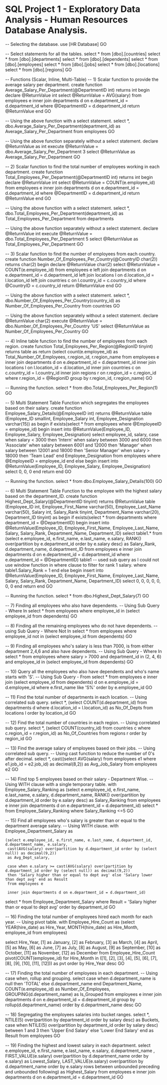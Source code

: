 # SQL Project 1 - Exploratory Data Analysis - Human Resources Database Analysis.

-- Selecting the database.
use [HR Database]
GO

-- Select statements for all the tables.
select * from [dbo].[countries]
select * from [dbo].[departments]
select * from [dbo].[dependents]
select * from [dbo].[employees]
select * from [dbo].[jobs]
select * from [dbo].[locations]
select * from [dbo].[regions]
GO

-- Functions (Scalar, Inline, Multi-Table)
-- 1) Scalar function to provide the average salary per department.
create function Average_Salary_Per_Department(@DepartmentID int)
returns int
begin
	declare @ReturnValue int
	select @ReturnValue = AVG(salary) from employees e
	inner join departments d on e.department_id = d.department_id
	where @DepartmentID = d.department_id
	return @ReturnValue
end
GO

-- Using the above function with a select statement.
select *, dbo.Average_Salary_Per_Department(department_id) as Average_Salary_Per_Department from employees
GO

-- Using the above function separately without a select statement.
declare @ReturnValue as int
execute @ReturnValue = dbo.Average_Salary_Per_Department 3
select @ReturnValue as Average_Salary_Per_Department
GO

-- 2) Scalar function to find the total number of employees working in each department.
create function Total_Employees_Per_Department(@DepartmentID int)
returns int
begin
	declare @ReturnValue int
	select @ReturnValue = COUNT(e.employee_id) from employees e
	inner join departments d on e.department_id = d.department_id
	where @DepartmentID = d.department_id
	return @ReturnValue
end
GO

-- Using the above function with a select statement.
select *, dbo.Total_Employees_Per_Department(department_id) as Total_Employees_Per_Department from departments

-- Using the above function separately without a select statement.
declare @ReturnValue int
execute @ReturnValue = dbo.Total_Employees_Per_Department 5
select @ReturnValue as Total_Employees_Per_Department
GO

-- 3) Scalar function to find the number of employees from each country.
create function Number_Of_Employees_Per_Country(@CountryID char(2))
returns char(2)
begin
	declare @ReturnValue char(2)
		select @ReturnValue = COUNT(e.employee_id) from employees e 
		left join departments d on e.department_id = d.department_id
		left join locations l on d.location_id = l.location_id
		left join countries c on l.country_id = c.country_id
		where @CountryID = c.country_id
		return @ReturnValue
end
GO

-- Using the above function with a select statement.
select *, dbo.Number_Of_Employees_Per_Country(country_id) as Number_Of_Employees_Per_Country from countries
GO

-- Using the above function separately without a select statement.
declare @ReturnValue char(2)
execute @ReturnValue = dbo.Number_Of_Employees_Per_Country 'US'
select @ReturnValue as Number_Of_Employees_Per_Country
GO

-- 4) Inline table function to find the number of employees from each region.
create function Total_Employees_Per_Region(@RegionID tinyint)
returns table as return
	(select count(e.employee_id) as Total_Number_Of_Employees, r.region_id, r.region_name from employees e 
	 inner join departments d on e.department_id = d.department_id inner join locations l
	 on l.location_id = d.location_id inner join countries c on c.country_id = l.country_id inner join regions r on
	 r.region_id = c.region_id
	 where r.region_id = @RegionID
	 group by r.region_id, r.region_name)
GO

-- Running the function.
select * from dbo.Total_Employees_Per_Region(1)
GO

-- 5) Multi Statement Table Function which segregates the employees based on their salary.
create function Employee_Salary_Details(@EmployeeID int)
returns @ReturnValue table
(Employee_ID smallint, Employee_Salary int, Employee_Designation varchar(15))
as
begin
	if exists(select * from employees where @EmployeeID = employee_id)
		begin
			insert into @ReturnValue(Employee_ID, Employee_Salary, Employee_Designation)
			select employee_id, salary, case when salary < 3000 then 'Intern' 
											 when salary between 3000 and 6000 then 'Associate'
											 when salary between 6001 and 12000 then 'Manager'
											 when salary between 12001 and 18000 then 'Senior Manager'
											 when salary > 18000 then 'Team Lead' end Employee_Designation
											 from employees
			where @EmployeeID = employee_id
		end
	else
		begin
			insert into @ReturnValue(Employee_ID, Employee_Salary, Employee_Designation)
			select 0, 0, 0
		end
	return
end
GO

-- Running the function.
select * from dbo.Employee_Salary_Details(100)
GO

-- 6) Multi Statement Table Function to the employee with the highest salary based on the department_ID. 
create function Highest_Dept_Salary(@DepartmentID tinyint)
returns @ReturnValue table
(Employee_ID int, Employee_First_Name varchar(50), Employee_Last_Name varchar(50), Salary int, Salary_Rank tinyint,
 Department_Name varchar(20), Department_ID tinyint)
as
begin
	if exists(select * from departments where department_id = @DepartmentID)
		begin
			insert into @ReturnValue(Employee_ID, Employee_First_Name, Employee_Last_Name, Salary, Salary_Rank, 
									 Department_Name, Department_ID)
			select table1.* from
			(select e.employee_id, e.first_name, e.last_name, e.salary,
			RANK() over(partition by e.department_id order by e.salary desc) as Salary_Rank,
			d.department_name, d.department_ID
			from employees e inner join departments d on e.department_id = d.department_id
			where e.department_id = @DepartmentID) table1 -- used sub query as I could not use window function in where clause to filter for rank 1 salary.
			where table1.Salary_Rank = 1
		end
	else
		begin
			insert into @ReturnValue(Employee_ID, Employee_First_Name, Employee_Last_Name, Salary, Salary_Rank, 
									 Department_Name, Department_ID)
			select 0, 0, 0, 0, 0, 0, 0
		end
	return
end
GO

-- Running the function.
select * from dbo.Highest_Dept_Salary(7)
GO


-- 7) Finding all employees who also have dependents.
-- Using Sub Query - Where In
select * from employees where employee_id in (select employee_id from dependents)
GO

-- 8) Finding all the remaining employees who do not have dependents.
-- using Sub Query - Where Not In
select * from employees where employee_id not in (select employee_id from dependents)
GO

-- 9) Finding all employees who's salary is less than 7000, is from either department 2,4,6 and also have dependents.
-- Using Sub Query - Where In
select * from employees 
where salary > 7000 and department_id in (2, 4, 6) and employee_id in (select employee_id from dependents)
GO

-- 10) Query all the employees who also have dependents and who's name starts with 'S'.
-- Using Sub Query - From
select * from employees e
inner join (select employee_id from dependents) d
on e.employee_id = d.employee_id
where e.first_name like 'S%'
order by e.employee_id
GO

-- 11) Find the total number of departments in each location.
-- Using correlated sub query. 
select *, (select COUNT(d.department_id) from departments d where d.location_id = l.location_id) as No_Of_Depts
from locations l
order by location_id
GO

-- 12) Find the total number of countries in each region.
-- Using correlated sub query.
select *, (select COUNT(country_id) from countries c where c.region_id = r.region_id) as No_Of_Countries
from regions r
order by region_id
GO

-- 13) Find the average salary of employees based on their jobs.
-- Using correlated sub query.
-- Using cast function to reduce the number of 0's after decimal.
select *, cast((select AVG(salary) from employees e1 where e1.job_id = e2.job_id) as decimal(8,2)) as Avg_Job_Salary
from employees e2
GO

-- 14) Find top 5 employees based on their salary - Department Wise.
-- Using WITH clause with a single temporary table.
with Employee_Salary_Ranking as 
	(select e.employee_id, e.first_name, e.last_name, e.salary, d.department_name,
	 RANK() over(partition by d.department_id order by e.salary desc) as Salary_Ranking
	 from employees e inner join departments d 
	 on e.department_id = d.department_id)
select * from Employee_Salary_Ranking
where Salary_Ranking <=5
GO

-- 15) Find all employees who's salary is greater than or equal to the department average salary.
-- Using WITH clause.
with Employee_Department_Salary as

	(select e.employee_id, e.first_name, e.last_name, d.department_id, d.department_name, e.salary,
	 cast(AVG(salary) over(partition by d.department_id order by (select null)) as decimal(9,2))
	 as Avg_Dept_salary,

	 case when e.salary >= cast(AVG(salary) over(partition by d.department_id order by (select null)) as decimal(9,2))
	 then 'Salary higher than or equal to dept avg' else 'Salary lower than dept avg' end as Result
	 from employees e 

	 inner join departments d on e.department_id = d.department_id)

select * from Employee_Department_Salary 
where Result = 'Salary higher than or equal to dept avg'
order by department_id
GO

-- 16) Finding the total number of employees hired each month for each year.
-- Using pivot table.
with Employee_Hire_Count as
	(select YEAR(hire_date) as Hire_Year, MONTH(hire_date) as Hire_Month, employee_id from employees)

select Hire_Year, [1] as January, [2] as February, [3] as March, [4] as April, [5] as May, [6] as June, [7] as July, 
				  [8] as August, [9] as September, [10] as October, [11] as November, [12] as December
from Employee_Hire_Count
pivot(COUNT(employee_id) for Hire_Month in ([1], [2], [3], [4], [5], [6], [7], [8], [9], [10], [11], [12])) as pvt
order by Hire_Year desc
GO

-- 17) Finding the total number of employees in each department.
-- Using case when, rollup and grouping.
select case when d.department_name is null then 'TOTAL' else d.department_name end Department_Name,
COUNT(e.employee_id) as Number_Of_Employees, GROUPING(d.department_name) as Is_Grouped from employees e 
inner join departments d on e.department_id = d.department_id
group by rollup(d.department_name)
order by d.department_name desc
GO

-- 18) Segregating the employees salaries into bucket ranges.
select *, NTILE(5) over(partition by department_id order by salary desc) as Buckets,
case when NTILE(5) over(partition by department_id order by salary desc) between 1 and 3 then 'Upper End Salary'
else 'Lower End Salary' end as Result
from employees
GO

-- 19) Finding the highest and lowest salary in each department.
select e.employee_id, e.first_name, e.last_name, e.salary, d.department_name ,
FIRST_VALUE(e.salary) over(partition by d.department_name order by e.salary) as Lowest_Salary,
LAST_VALUE(e.salary) over(partition by d.department_name order by e.salary 
						  rows between unbounded preceding and unbounded following) as Highest_Salary
from employees e inner join departments d on e.department_id = d.department_id
GO
